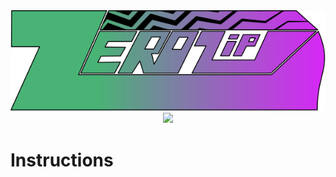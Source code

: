 <div align="center">
  <kbd>
    <img src="../../zerozip_logo_final.svg" />
  </kbd>
</div>
<div align="center">
  <kbd>
    <img src="../../images/IMG_2704.jpg" />
  </kbd>
</div>

# Instructions

